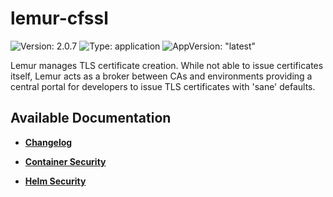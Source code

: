 # lemur-cfssl

![Version: 2.0.7](https://img.shields.io/badge/Version-2.0.7-informational?style=flat-square) ![Type: application](https://img.shields.io/badge/Type-application-informational?style=flat-square) ![AppVersion: "latest"](https://img.shields.io/badge/AppVersion-"latest"-informational?style=flat-square)

Lemur manages TLS certificate creation. While not able to issue certificates itself, Lemur acts as a broker between CAs and environments providing a central portal for developers to issue TLS certificates with 'sane' defaults.

## Available Documentation

- [**Changelog**](CHANGELOG)

- [**Container Security**](container-security)

- [**Helm Security**](helm-security)

